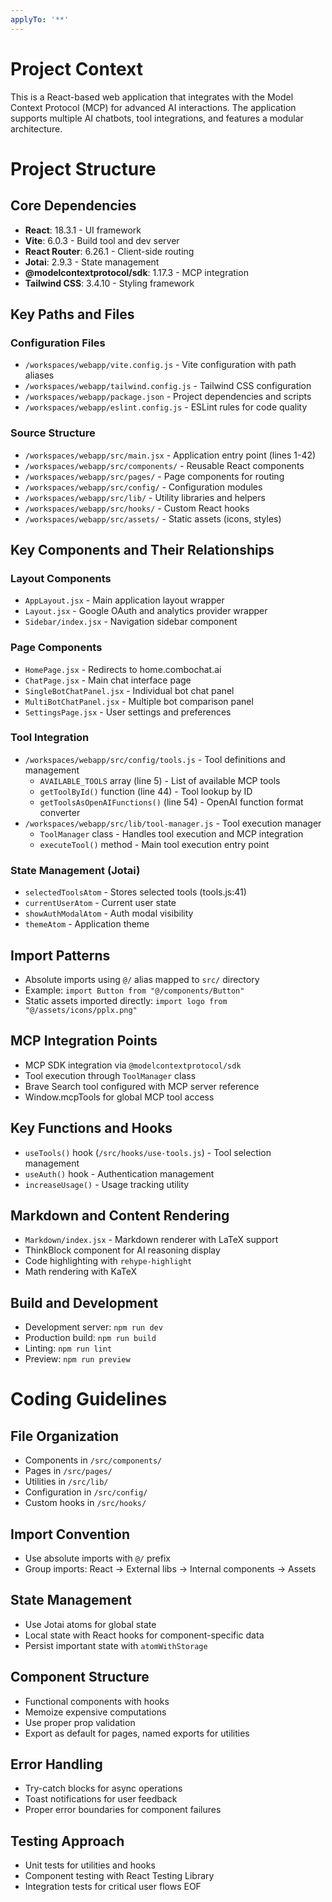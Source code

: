 ```yaml
---
applyTo: '**'
---
```


# Project Context
This is a React-based web application that integrates with the Model Context Protocol (MCP) for advanced AI interactions. The application supports multiple AI chatbots, tool integrations, and features a modular architecture.

# Project Structure

## Core Dependencies
- **React**: 18.3.1 - UI framework
- **Vite**: 6.0.3 - Build tool and dev server
- **React Router**: 6.26.1 - Client-side routing
- **Jotai**: 2.9.3 - State management
- **@modelcontextprotocol/sdk**: 1.17.3 - MCP integration
- **Tailwind CSS**: 3.4.10 - Styling framework

## Key Paths and Files

### Configuration Files
- `/workspaces/webapp/vite.config.js` - Vite configuration with path aliases
- `/workspaces/webapp/tailwind.config.js` - Tailwind CSS configuration
- `/workspaces/webapp/package.json` - Project dependencies and scripts
- `/workspaces/webapp/eslint.config.js` - ESLint rules for code quality

### Source Structure
- `/workspaces/webapp/src/main.jsx` - Application entry point (lines 1-42)
- `/workspaces/webapp/src/components/` - Reusable React components
- `/workspaces/webapp/src/pages/` - Page components for routing
- `/workspaces/webapp/src/config/` - Configuration modules
- `/workspaces/webapp/src/lib/` - Utility libraries and helpers
- `/workspaces/webapp/src/hooks/` - Custom React hooks
- `/workspaces/webapp/src/assets/` - Static assets (icons, styles)

## Key Components and Their Relationships

### Layout Components
- `AppLayout.jsx` - Main application layout wrapper
- `Layout.jsx` - Google OAuth and analytics provider wrapper
- `Sidebar/index.jsx` - Navigation sidebar component

### Page Components
- `HomePage.jsx` - Redirects to home.combochat.ai
- `ChatPage.jsx` - Main chat interface page
- `SingleBotChatPanel.jsx` - Individual bot chat panel
- `MultiBotChatPanel.jsx` - Multiple bot comparison panel
- `SettingsPage.jsx` - User settings and preferences

### Tool Integration
- `/workspaces/webapp/src/config/tools.js` - Tool definitions and management
  - `AVAILABLE_TOOLS` array (line 5) - List of available MCP tools
  - `getToolById()` function (line 44) - Tool lookup by ID
  - `getToolsAsOpenAIFunctions()` (line 54) - OpenAI function format converter
- `/workspaces/webapp/src/lib/tool-manager.js` - Tool execution manager
  - `ToolManager` class - Handles tool execution and MCP integration
  - `executeTool()` method - Main tool execution entry point

### State Management (Jotai)
- `selectedToolsAtom` - Stores selected tools (tools.js:41)
- `currentUserAtom` - Current user state
- `showAuthModalAtom` - Auth modal visibility
- `themeAtom` - Application theme

## Import Patterns
- Absolute imports using `@/` alias mapped to `src/` directory
- Example: `import Button from "@/components/Button"`
- Static assets imported directly: `import logo from "@/assets/icons/pplx.png"`

## MCP Integration Points
- MCP SDK integration via `@modelcontextprotocol/sdk`
- Tool execution through `ToolManager` class
- Brave Search tool configured with MCP server reference
- Window.mcpTools for global MCP tool access

## Key Functions and Hooks
- `useTools()` hook (`/src/hooks/use-tools.js`) - Tool selection management
- `useAuth()` hook - Authentication management
- `increaseUsage()` - Usage tracking utility

## Markdown and Content Rendering
- `Markdown/index.jsx` - Markdown renderer with LaTeX support
- ThinkBlock component for AI reasoning display
- Code highlighting with `rehype-highlight`
- Math rendering with KaTeX

## Build and Development
- Development server: `npm run dev`
- Production build: `npm run build`
- Linting: `npm run lint`
- Preview: `npm run preview`

# Coding Guidelines

## File Organization
- Components in `/src/components/`
- Pages in `/src/pages/`
- Utilities in `/src/lib/`
- Configuration in `/src/config/`
- Custom hooks in `/src/hooks/`

## Import Convention
- Use absolute imports with `@/` prefix
- Group imports: React → External libs → Internal components → Assets

## State Management
- Use Jotai atoms for global state
- Local state with React hooks for component-specific data
- Persist important state with `atomWithStorage`

## Component Structure
- Functional components with hooks
- Memoize expensive computations
- Use proper prop validation
- Export as default for pages, named exports for utilities

## Error Handling
- Try-catch blocks for async operations
- Toast notifications for user feedback
- Proper error boundaries for component failures

## Testing Approach
- Unit tests for utilities and hooks
- Component testing with React Testing Library
- Integration tests for critical user flows
EOF
